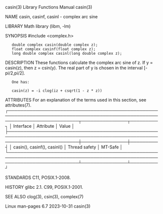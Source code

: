 casin(3)							   Library Functions Manual							      casin(3)

NAME
       casin, casinf, casinl - complex arc sine

LIBRARY
       Math library (libm, -lm)

SYNOPSIS
       #include <complex.h>

       double complex casin(double complex z);
       float complex casinf(float complex z);
       long double complex casinl(long double complex z);

DESCRIPTION
       These functions calculate the complex arc sine of z.  If y = casin(z), then z = csin(y).	 The real part of y is chosen in the interval [-pi/2,pi/2].

       One has:

	   casin(z) = -i clog(iz + csqrt(1 - z * z))

ATTRIBUTES
       For an explanation of the terms used in this section, see attributes(7).
       ┌───────────────────────────────────────────────────────────────────────────────────────────────────────────────────────────┬───────────────┬─────────┐
       │ Interface														   │ Attribute	   │ Value   │
       ├───────────────────────────────────────────────────────────────────────────────────────────────────────────────────────────┼───────────────┼─────────┤
       │ casin(), casinf(), casinl()												   │ Thread safety │ MT-Safe │
       └───────────────────────────────────────────────────────────────────────────────────────────────────────────────────────────┴───────────────┴─────────┘

STANDARDS
       C11, POSIX.1-2008.

HISTORY
       glibc 2.1.  C99, POSIX.1-2001.

SEE ALSO
       clog(3), csin(3), complex(7)

Linux man-pages 6.7							  2023-10-31								      casin(3)
